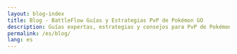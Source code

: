 ```yaml
---
layout: blog-index
title: Blog - BattleFlow Guías y Estrategias PvP de Pokémon GO
description: Guías expertas, estrategias y consejos para PvP de Pokémon GO y la Liga de Combate GO. Aprende construcción de equipos, análisis del meta y estrategias ganadoras.
permalink: /es/blog/
lang: es
---
```

